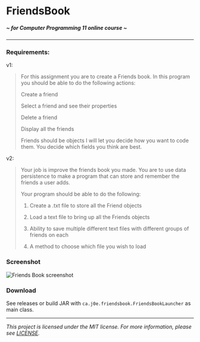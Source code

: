 # FriendsBook
##### *~ for Computer Programming 11 online course ~*

---

### Requirements:

v1:
> For this assignment you are to create a Friends book.  In this program you should be able to do the following actions:
> 
> Create a friend
> 
> Select a friend and see their properties
> 
> Delete a friend
> 
> Display all the friends
> 
> Friends should be objects  I will let you decide how you want to code them.  You decide which fields you think are best.

v2:
> Your job is improve the friends book you made.  You are to use data persistence to make a program that can store and remember the friends a user adds.
> 
> Your program should be able to do the following:
> 
> 1. Create a .txt file to store all the Friend objects
> 
> 2. Load a text file to bring up all the Friends objects
> 
> 3. Ability to save multiple different text files with different groups of friends on each
> 
> 4. A method to choose which file you wish to load

### Screenshot

![Friends Book screenshot](https://i.imgur.com/0hPA20s.png)

### Download

See releases or build JAR with `ca.j0e.friendsbook.FriendsBookLauncher` as main class.

---

*This project is licensed under the MIT license. For more information, please see [LICENSE](./LICENSE).*



